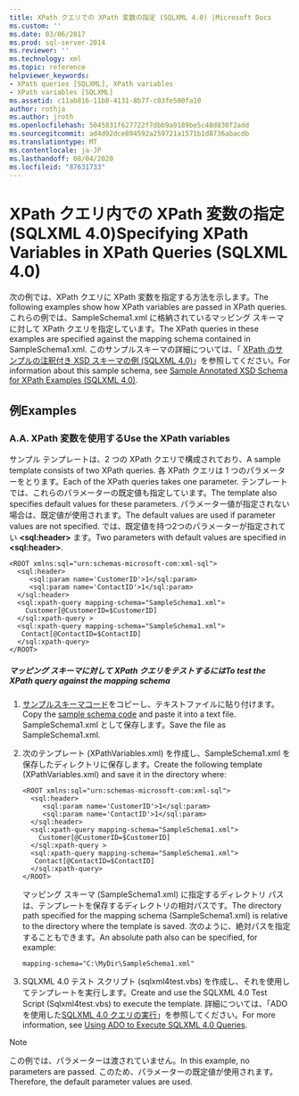 ```yaml
---
title: XPath クエリでの XPath 変数の指定 (SQLXML 4.0) |Microsoft Docs
ms.custom: ''
ms.date: 03/06/2017
ms.prod: sql-server-2014
ms.reviewer: ''
ms.technology: xml
ms.topic: reference
helpviewer_keywords:
- XPath queries [SQLXML], XPath variables
- XPath variables [SQLXML]
ms.assetid: c11ab816-11b8-4131-8b77-c03fe500fa10
author: rothja
ms.author: jroth
ms.openlocfilehash: 5045831f627722f7dbb9a9189be5c48d830f2add
ms.sourcegitcommit: ad4d92dce894592a259721a1571b1d8736abacdb
ms.translationtype: MT
ms.contentlocale: ja-JP
ms.lasthandoff: 08/04/2020
ms.locfileid: "87631733"
---
```

# <a name="specifying-xpath-variables-in-xpath-queries-sqlxml-40"></a><span data-ttu-id="49673-102">XPath クエリ内での XPath 変数の指定 (SQLXML 4.0)</span><span class="sxs-lookup"><span data-stu-id="49673-102">Specifying XPath Variables in XPath Queries (SQLXML 4.0)</span></span>
  <span data-ttu-id="49673-103">次の例では、XPath クエリに XPath 変数を指定する方法を示します。</span><span class="sxs-lookup"><span data-stu-id="49673-103">The following examples show how XPath variables are passed in XPath queries.</span></span> <span data-ttu-id="49673-104">これらの例では、SampleSchema1.xml に格納されているマッピング スキーマに対して XPath クエリを指定しています。</span><span class="sxs-lookup"><span data-stu-id="49673-104">The XPath queries in these examples are specified against the mapping schema contained in SampleSchema1.xml.</span></span> <span data-ttu-id="49673-105">このサンプルスキーマの詳細については、「 [XPath のサンプルの注釈付き XSD スキーマの例 &#40;SQLXML 4.0&#41;](sample-annotated-xsd-schema-for-xpath-examples-sqlxml-4-0.md)」を参照してください。</span><span class="sxs-lookup"><span data-stu-id="49673-105">For information about this sample schema, see [Sample Annotated XSD Schema for XPath Examples &#40;SQLXML 4.0&#41;](sample-annotated-xsd-schema-for-xpath-examples-sqlxml-4-0.md).</span></span>  
  
## <a name="examples"></a><span data-ttu-id="49673-106">例</span><span class="sxs-lookup"><span data-stu-id="49673-106">Examples</span></span>  
  
### <a name="a-use-the-xpath-variables"></a><span data-ttu-id="49673-107">A.</span><span class="sxs-lookup"><span data-stu-id="49673-107">A.</span></span> <span data-ttu-id="49673-108">XPath 変数を使用する</span><span class="sxs-lookup"><span data-stu-id="49673-108">Use the XPath variables</span></span>  
 <span data-ttu-id="49673-109">サンプル テンプレートは、2 つの XPath クエリで構成されており、</span><span class="sxs-lookup"><span data-stu-id="49673-109">A sample template consists of two XPath queries.</span></span> <span data-ttu-id="49673-110">各 XPath クエリは 1 つのパラメーターをとります。</span><span class="sxs-lookup"><span data-stu-id="49673-110">Each of the XPath queries takes one parameter.</span></span> <span data-ttu-id="49673-111">テンプレートでは、これらのパラメーターの既定値も指定しています。</span><span class="sxs-lookup"><span data-stu-id="49673-111">The template also specifies default values for these parameters.</span></span> <span data-ttu-id="49673-112">パラメーター値が指定されない場合は、既定値が使用されます。</span><span class="sxs-lookup"><span data-stu-id="49673-112">The default values are used if parameter values are not specified.</span></span> <span data-ttu-id="49673-113">では、既定値を持つ2つのパラメーターが指定されてい **\<sql:header>** ます。</span><span class="sxs-lookup"><span data-stu-id="49673-113">Two parameters with default values are specified in **\<sql:header>**.</span></span>  
  
```  
<ROOT xmlns:sql="urn:schemas-microsoft-com:xml-sql">  
  <sql:header>  
     <sql:param name='CustomerID'>1</sql:param>  
     <sql:param name='ContactID'>1</sql:param>   
  </sql:header>  
  <sql:xpath-query mapping-schema="SampleSchema1.xml">  
    Customer[@CustomerID=$CustomerID]   
  </sql:xpath-query >  
  <sql:xpath-query mapping-schema="SampleSchema1.xml">  
   Contact[@ContactID=$ContactID]   
  </sql:xpath-query>  
</ROOT>  
```  
  
##### <a name="to-test-the-xpath-query-against-the-mapping-schema"></a><span data-ttu-id="49673-114">マッピング スキーマに対して XPath クエリをテストするには</span><span class="sxs-lookup"><span data-stu-id="49673-114">To test the XPath query against the mapping schema</span></span>  
  
1.  <span data-ttu-id="49673-115">[サンプルスキーマコード](sample-annotated-xsd-schema-for-xpath-examples-sqlxml-4-0.md)をコピーし、テキストファイルに貼り付けます。</span><span class="sxs-lookup"><span data-stu-id="49673-115">Copy the [sample schema code](sample-annotated-xsd-schema-for-xpath-examples-sqlxml-4-0.md) and paste it into a text file.</span></span> <span data-ttu-id="49673-116">SampleSchema1.xml として保存します。</span><span class="sxs-lookup"><span data-stu-id="49673-116">Save the file as SampleSchema1.xml.</span></span>  
  
2.  <span data-ttu-id="49673-117">次のテンプレート (XPathVariables.xml) を作成し、SampleSchema1.xml を保存したディレクトリに保存します。</span><span class="sxs-lookup"><span data-stu-id="49673-117">Create the following template (XPathVariables.xml) and save it in the directory where:</span></span>  
  
    ```  
    <ROOT xmlns:sql="urn:schemas-microsoft-com:xml-sql">  
      <sql:header>  
         <sql:param name='CustomerID'>1</sql:param>  
         <sql:param name='ContactID'>1</sql:param>   
      </sql:header>  
      <sql:xpath-query mapping-schema="SampleSchema1.xml">  
        Customer[@CustomerID=$CustomerID]   
      </sql:xpath-query >  
      <sql:xpath-query mapping-schema="SampleSchema1.xml">  
       Contact[@ContactID=$ContactID]   
      </sql:xpath-query>  
    </ROOT>  
    ```  
  
     <span data-ttu-id="49673-118">マッピング スキーマ (SampleSchema1.xml) に指定するディレクトリ パスは、テンプレートを保存するディレクトリの相対パスです。</span><span class="sxs-lookup"><span data-stu-id="49673-118">The directory path specified for the mapping schema (SampleSchema1.xml) is relative to the directory where the template is saved.</span></span> <span data-ttu-id="49673-119">次のように、絶対パスを指定することもできます。</span><span class="sxs-lookup"><span data-stu-id="49673-119">An absolute path also can be specified, for example:</span></span>  
  
    ```  
    mapping-schema="C:\MyDir\SampleSchema1.xml"  
    ```  
  
3.  <span data-ttu-id="49673-120">SQLXML 4.0 テスト スクリプト (sqlxml4test.vbs) を作成し、それを使用してテンプレートを実行します。</span><span class="sxs-lookup"><span data-stu-id="49673-120">Create and use the SQLXML 4.0 Test Script (Sqlxml4test.vbs) to execute the template.</span></span> <span data-ttu-id="49673-121">詳細については、「ADO を使用した[SQLXML 4.0 クエリの実行](../../sqlxml/using-ado-to-execute-sqlxml-4-0-queries.md)」を参照してください。</span><span class="sxs-lookup"><span data-stu-id="49673-121">For more information, see [Using ADO to Execute SQLXML 4.0 Queries](../../sqlxml/using-ado-to-execute-sqlxml-4-0-queries.md).</span></span>  
  
> [!NOTE]  
>  <span data-ttu-id="49673-122">この例では、パラメーターは渡されていません。</span><span class="sxs-lookup"><span data-stu-id="49673-122">In this example, no parameters are passed.</span></span> <span data-ttu-id="49673-123">このため、パラメーターの既定値が使用されます。</span><span class="sxs-lookup"><span data-stu-id="49673-123">Therefore, the default parameter values are used.</span></span>  
  
  
